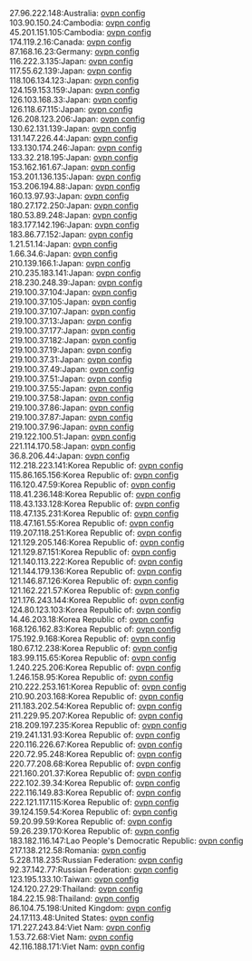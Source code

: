 27.96.222.148:Australia: [ovpn config](vpn/27_96_222_148.ovpn)  
103.90.150.24:Cambodia: [ovpn config](vpn/103_90_150_24.ovpn)  
45.201.151.105:Cambodia: [ovpn config](vpn/45_201_151_105.ovpn)  
174.119.2.16:Canada: [ovpn config](vpn/174_119_2_16.ovpn)  
87.168.16.23:Germany: [ovpn config](vpn/87_168_16_23.ovpn)  
116.222.3.135:Japan: [ovpn config](vpn/116_222_3_135.ovpn)  
117.55.62.139:Japan: [ovpn config](vpn/117_55_62_139.ovpn)  
118.106.134.123:Japan: [ovpn config](vpn/118_106_134_123.ovpn)  
124.159.153.159:Japan: [ovpn config](vpn/124_159_153_159.ovpn)  
126.103.168.33:Japan: [ovpn config](vpn/126_103_168_33.ovpn)  
126.118.67.115:Japan: [ovpn config](vpn/126_118_67_115.ovpn)  
126.208.123.206:Japan: [ovpn config](vpn/126_208_123_206.ovpn)  
130.62.131.139:Japan: [ovpn config](vpn/130_62_131_139.ovpn)  
131.147.226.44:Japan: [ovpn config](vpn/131_147_226_44.ovpn)  
133.130.174.246:Japan: [ovpn config](vpn/133_130_174_246.ovpn)  
133.32.218.195:Japan: [ovpn config](vpn/133_32_218_195.ovpn)  
153.162.161.67:Japan: [ovpn config](vpn/153_162_161_67.ovpn)  
153.201.136.135:Japan: [ovpn config](vpn/153_201_136_135.ovpn)  
153.206.194.88:Japan: [ovpn config](vpn/153_206_194_88.ovpn)  
160.13.97.93:Japan: [ovpn config](vpn/160_13_97_93.ovpn)  
180.27.172.250:Japan: [ovpn config](vpn/180_27_172_250.ovpn)  
180.53.89.248:Japan: [ovpn config](vpn/180_53_89_248.ovpn)  
183.177.142.196:Japan: [ovpn config](vpn/183_177_142_196.ovpn)  
183.86.77.152:Japan: [ovpn config](vpn/183_86_77_152.ovpn)  
1.21.51.14:Japan: [ovpn config](vpn/1_21_51_14.ovpn)  
1.66.34.6:Japan: [ovpn config](vpn/1_66_34_6.ovpn)  
210.139.166.1:Japan: [ovpn config](vpn/210_139_166_1.ovpn)  
210.235.183.141:Japan: [ovpn config](vpn/210_235_183_141.ovpn)  
218.230.248.39:Japan: [ovpn config](vpn/218_230_248_39.ovpn)  
219.100.37.104:Japan: [ovpn config](vpn/219_100_37_104.ovpn)  
219.100.37.105:Japan: [ovpn config](vpn/219_100_37_105.ovpn)  
219.100.37.107:Japan: [ovpn config](vpn/219_100_37_107.ovpn)  
219.100.37.13:Japan: [ovpn config](vpn/219_100_37_13.ovpn)  
219.100.37.177:Japan: [ovpn config](vpn/219_100_37_177.ovpn)  
219.100.37.182:Japan: [ovpn config](vpn/219_100_37_182.ovpn)  
219.100.37.19:Japan: [ovpn config](vpn/219_100_37_19.ovpn)  
219.100.37.31:Japan: [ovpn config](vpn/219_100_37_31.ovpn)  
219.100.37.49:Japan: [ovpn config](vpn/219_100_37_49.ovpn)  
219.100.37.51:Japan: [ovpn config](vpn/219_100_37_51.ovpn)  
219.100.37.55:Japan: [ovpn config](vpn/219_100_37_55.ovpn)  
219.100.37.58:Japan: [ovpn config](vpn/219_100_37_58.ovpn)  
219.100.37.86:Japan: [ovpn config](vpn/219_100_37_86.ovpn)  
219.100.37.87:Japan: [ovpn config](vpn/219_100_37_87.ovpn)  
219.100.37.96:Japan: [ovpn config](vpn/219_100_37_96.ovpn)  
219.122.100.51:Japan: [ovpn config](vpn/219_122_100_51.ovpn)  
221.114.170.58:Japan: [ovpn config](vpn/221_114_170_58.ovpn)  
36.8.206.44:Japan: [ovpn config](vpn/36_8_206_44.ovpn)  
112.218.223.141:Korea Republic of: [ovpn config](vpn/112_218_223_141.ovpn)  
115.86.165.156:Korea Republic of: [ovpn config](vpn/115_86_165_156.ovpn)  
116.120.47.59:Korea Republic of: [ovpn config](vpn/116_120_47_59.ovpn)  
118.41.236.148:Korea Republic of: [ovpn config](vpn/118_41_236_148.ovpn)  
118.43.133.128:Korea Republic of: [ovpn config](vpn/118_43_133_128.ovpn)  
118.47.135.231:Korea Republic of: [ovpn config](vpn/118_47_135_231.ovpn)  
118.47.161.55:Korea Republic of: [ovpn config](vpn/118_47_161_55.ovpn)  
119.207.118.251:Korea Republic of: [ovpn config](vpn/119_207_118_251.ovpn)  
121.129.205.146:Korea Republic of: [ovpn config](vpn/121_129_205_146.ovpn)  
121.129.87.151:Korea Republic of: [ovpn config](vpn/121_129_87_151.ovpn)  
121.140.113.222:Korea Republic of: [ovpn config](vpn/121_140_113_222.ovpn)  
121.144.179.136:Korea Republic of: [ovpn config](vpn/121_144_179_136.ovpn)  
121.146.87.126:Korea Republic of: [ovpn config](vpn/121_146_87_126.ovpn)  
121.162.221.57:Korea Republic of: [ovpn config](vpn/121_162_221_57.ovpn)  
121.176.243.144:Korea Republic of: [ovpn config](vpn/121_176_243_144.ovpn)  
124.80.123.103:Korea Republic of: [ovpn config](vpn/124_80_123_103.ovpn)  
14.46.203.18:Korea Republic of: [ovpn config](vpn/14_46_203_18.ovpn)  
168.126.162.83:Korea Republic of: [ovpn config](vpn/168_126_162_83.ovpn)  
175.192.9.168:Korea Republic of: [ovpn config](vpn/175_192_9_168.ovpn)  
180.67.12.238:Korea Republic of: [ovpn config](vpn/180_67_12_238.ovpn)  
183.99.115.65:Korea Republic of: [ovpn config](vpn/183_99_115_65.ovpn)  
1.240.225.206:Korea Republic of: [ovpn config](vpn/1_240_225_206.ovpn)  
1.246.158.95:Korea Republic of: [ovpn config](vpn/1_246_158_95.ovpn)  
210.222.253.161:Korea Republic of: [ovpn config](vpn/210_222_253_161.ovpn)  
210.90.203.168:Korea Republic of: [ovpn config](vpn/210_90_203_168.ovpn)  
211.183.202.54:Korea Republic of: [ovpn config](vpn/211_183_202_54.ovpn)  
211.229.95.207:Korea Republic of: [ovpn config](vpn/211_229_95_207.ovpn)  
218.209.197.235:Korea Republic of: [ovpn config](vpn/218_209_197_235.ovpn)  
219.241.131.93:Korea Republic of: [ovpn config](vpn/219_241_131_93.ovpn)  
220.116.226.67:Korea Republic of: [ovpn config](vpn/220_116_226_67.ovpn)  
220.72.95.248:Korea Republic of: [ovpn config](vpn/220_72_95_248.ovpn)  
220.77.208.68:Korea Republic of: [ovpn config](vpn/220_77_208_68.ovpn)  
221.160.201.37:Korea Republic of: [ovpn config](vpn/221_160_201_37.ovpn)  
222.102.39.34:Korea Republic of: [ovpn config](vpn/222_102_39_34.ovpn)  
222.116.149.83:Korea Republic of: [ovpn config](vpn/222_116_149_83.ovpn)  
222.121.117.115:Korea Republic of: [ovpn config](vpn/222_121_117_115.ovpn)  
39.124.159.54:Korea Republic of: [ovpn config](vpn/39_124_159_54.ovpn)  
59.20.99.59:Korea Republic of: [ovpn config](vpn/59_20_99_59.ovpn)  
59.26.239.170:Korea Republic of: [ovpn config](vpn/59_26_239_170.ovpn)  
183.182.116.147:Lao People's Democratic Republic: [ovpn config](vpn/183_182_116_147.ovpn)  
217.138.212.58:Romania: [ovpn config](vpn/217_138_212_58.ovpn)  
5.228.118.235:Russian Federation: [ovpn config](vpn/5_228_118_235.ovpn)  
92.37.142.77:Russian Federation: [ovpn config](vpn/92_37_142_77.ovpn)  
123.195.133.10:Taiwan: [ovpn config](vpn/123_195_133_10.ovpn)  
124.120.27.29:Thailand: [ovpn config](vpn/124_120_27_29.ovpn)  
184.22.15.98:Thailand: [ovpn config](vpn/184_22_15_98.ovpn)  
86.104.75.198:United Kingdom: [ovpn config](vpn/86_104_75_198.ovpn)  
24.17.113.48:United States: [ovpn config](vpn/24_17_113_48.ovpn)  
171.227.243.84:Viet Nam: [ovpn config](vpn/171_227_243_84.ovpn)  
1.53.72.68:Viet Nam: [ovpn config](vpn/1_53_72_68.ovpn)  
42.116.188.171:Viet Nam: [ovpn config](vpn/42_116_188_171.ovpn)  
